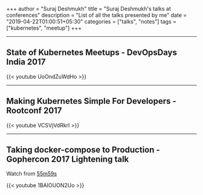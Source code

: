 +++
author = "Suraj Deshmukh"
title = "Suraj Deshmukh's talks at conferences"
description = "List of all the talks presented by me"
date = "2019-04-22T01:00:51+05:30"
categories = ["talks", "notes"]
tags = ["kubernetes", "meetup"]
+++

---

## State of Kubernetes Meetups - DevOpsDays India 2017

{{< youtube UoOndZuWdHo >}}

---

## Making Kubernetes Simple For Developers - Rootconf 2017

{{< youtube VCSVjVdRkrI >}}

---

## Taking docker-compose to Production - Gophercon 2017 Lightening talk

Watch from [55m59s](https://www.youtube.com/watch?v=1BAIOUON2Uo&t=3357s)

{{< youtube 1BAIOUON2Uo >}}
